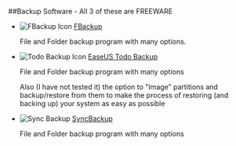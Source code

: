 ##Backup Software - All 3 of these are FREEWARE

  -	![FBackup Icon ](../../progIcons/FBackup_MAINICON.png )  [FBackup ](http://www.fbackup.com )

     File and Folder backup program with many options.
    
-	![Todo Backup Icon ](../../progIcons/TapeManager_128.png )  [EaseUS Todo Backup ](http://www.todo-backup.com/ )
    
     File and Folder backup program with many options
        
     Also (I have not tested it) the option to &quot;Image&quot; partitions and backup/restore from them to make the process of restoring (and backing up) your system as easy as possible
 
-	![Sync Backup ](../../progIcons/system_tools/backup/736__SyncBack.gif )  [SyncBackup ](http://www.2brightsparks.com/syncback/syncback-hub.html )

	File and Folder backup program with many options
